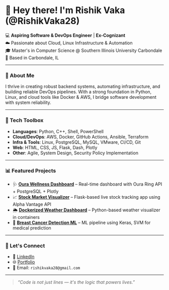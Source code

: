 # 👋 Hey there! I'm Rishik Vaka (@RishikVaka28)

💻 **Aspiring Software & DevOps Engineer** | **Ex-Cognizant**  
☁️ Passionate about Cloud, Linux Infrastructure & Automation  
🎓 Master's in Computer Science @ Southern Illinois University Carbondale  
📍 Based in Carbondale, IL

---

### 🚀 About Me

I thrive in creating robust backend systems, automating infrastructure, and building reliable DevOps pipelines. With a strong foundation in Python, Linux, and cloud tools like Docker & AWS, I bridge software development with system reliability.

---

### 🔧 Tech Toolbox

- **Languages**: Python, C++, Shell, PowerShell  
- **Cloud/DevOps**: AWS, Docker, GitHub Actions, Ansible, Terraform  
- **Infra & Tools**: Linux, PostgreSQL, MySQL, VMware, CI/CD, Git  
- **Web**: HTML, CSS, JS, Flask, Dash, Plotly  
- **Other**: Agile, System Design, Security Policy Implementation

---

### 📊 Featured Projects

- 🩺 **[Oura Wellness Dashboard](#)** – Real-time dashboard with Oura Ring API + PostgreSQL + Plotly  
- 📈 **[Stock Market Visualizer](#)** – Flask-based live stock tracking app using Alpha Vantage API  
- 🌦️ **[Dockerized Weather Dashboard](https://github.com/RishikVaka28/dockerized-weather-dashboard)** – Python-based weather visualizer in containers  
- 🧠 **[Breast Cancer Detection ML](#)** – ML pipeline using Keras, SVM for medical prediction

---

### 🔗 Let's Connect

- 💼 [LinkedIn](https://www.linkedin.com/in/rishik-reddy-vaka-985048194/)
- 🌐 [Portfolio](https://rishikvaka.framer.website/)
- 📧 Email: `rishikvaka28@gmail.com`

---

> *“Code is not just lines — it's the logic that powers lives.”*

